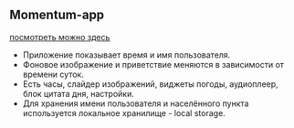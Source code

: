 ## Momentum-app
[посмотреть можно здесь](https://olyafilipovich.github.io/Momentum-app/)
- Приложение показывает время и имя пользователя. 
- Фоновое изображение и приветствие меняются в зависимости от времени суток.
- Eсть часы, слайдер изображений, виджеты погоды, аудиоплеер, блок цитата дня, настройки. 
- Для хранения имени пользователя и населённого пункта используется локальное хранилище - local storage.
